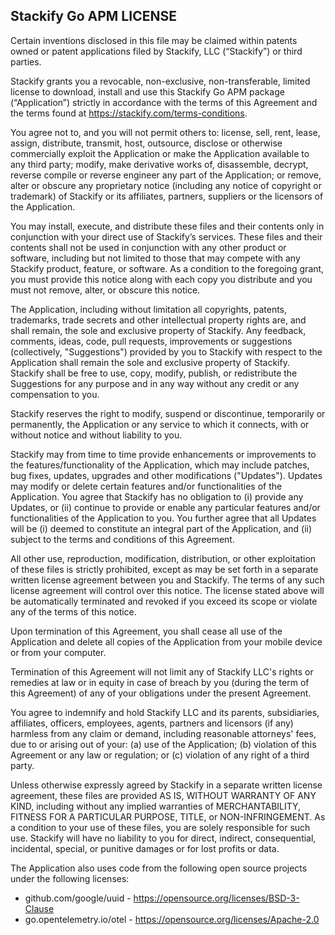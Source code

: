 Stackify Go APM LICENSE
---

Certain inventions disclosed in this file may be claimed within patents owned or patent applications filed by
Stackify, LLC (“Stackify”) or third parties.

Stackify grants you a revocable, non-exclusive, non-transferable, limited license to download, install and use this
Stackify Go APM package (“Application”) strictly in accordance with the terms of this Agreement and the terms found
at https://stackify.com/terms-conditions.

You agree not to, and you will not permit others to: license, sell, rent, lease, assign, distribute, transmit, host,
outsource, disclose or otherwise commercially exploit the Application or make the Application available to any third
party; modify, make derivative works of, disassemble, decrypt, reverse compile or reverse engineer any part of the
Application; or remove, alter or obscure any proprietary notice (including any notice of copyright or trademark) of
Stackify or its affiliates, partners, suppliers or the licensors of the Application.

You may install, execute, and distribute these files and their contents only in conjunction with your direct use of
Stackify’s services. These files and their contents shall not be used in conjunction with any other product or
software, including but not limited to those that may compete with any Stackify product, feature, or software. As a
condition to the foregoing grant, you must provide this notice along with each copy you distribute and you must not
remove, alter, or obscure this notice.

The Application, including without limitation all copyrights, patents, trademarks, trade secrets and other intellectual
property rights are, and shall remain, the sole and exclusive property of Stackify. Any feedback, comments, ideas,
code, pull requests, improvements or suggestions (collectively, "Suggestions") provided by you to Stackify with respect
to the Application shall remain the sole and exclusive property of Stackify. Stackify shall be free to use, copy,
modify, publish, or redistribute the Suggestions for any purpose and in any way without any credit or any compensation
to you.

Stackify reserves the right to modify, suspend or discontinue, temporarily or permanently, the Application or any
service to which it connects, with or without notice and without liability to you.

Stackify may from time to time provide enhancements or improvements to the features/functionality of the Application,
which may include patches, bug fixes, updates, upgrades and other modifications ("Updates"). Updates may modify or
delete certain features and/or functionalities of the Application. You agree that Stackify has no obligation to (i)
provide any Updates, or (ii) continue to provide or enable any particular features and/or functionalities of the
Application to you. You further agree that all Updates will be (i) deemed to constitute an integral part of the
Application, and (ii) subject to the terms and conditions of this Agreement.

All other use, reproduction, modification, distribution, or other exploitation of these files is strictly prohibited,
except as may be set forth in a separate written license agreement between you and Stackify.  The terms of any such
license agreement will control over this notice.  The license stated above will be automatically terminated and
revoked if you exceed its scope or violate any of the terms of this notice.

Upon termination of this Agreement, you shall cease all use of the Application and delete all copies of the
Application from your mobile device or from your computer.

Termination of this Agreement will not limit any of Stackify LLC's rights or remedies at law or in equity in case of
breach by you (during the term of this Agreement) of any of your obligations under the present Agreement.

You agree to indemnify and hold Stackify LLC and its parents, subsidiaries, affiliates, officers, employees, agents,
partners and licensors (if any) harmless from any claim or demand, including reasonable attorneys' fees, due to or
arising out of your: (a) use of the Application; (b) violation of this Agreement or any law or regulation; or (c)
violation of any right of a third party.

Unless otherwise expressly agreed by Stackify in a separate written license agreement, these files are provided
AS IS, WITHOUT WARRANTY OF ANY KIND, including without any implied warranties of MERCHANTABILITY, FITNESS FOR A
PARTICULAR PURPOSE, TITLE, or NON-INFRINGEMENT.  As a condition to your use of these files, you are solely responsible
for such use. Stackify will have no liability to you for direct, indirect, consequential, incidental, special, or
punitive damages or for lost profits or data.

The Application also uses code from the following open source projects under the following licenses:

* github.com/google/uuid - https://opensource.org/licenses/BSD-3-Clause
* go.opentelemetry.io/otel - https://opensource.org/licenses/Apache-2.0
